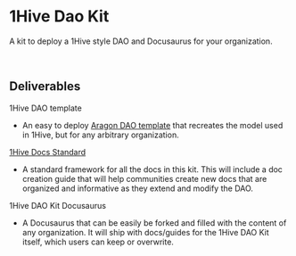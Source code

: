 # 1Hive Dao Kit
A kit to deploy a 1Hive style DAO and Docusaurus for your organization.

<br>

## Deliverables

1Hive DAO template
- An easy to deploy [Aragon DAO template](https://hack.aragon.org/docs/templates-intro) that recreates the model used in 1Hive, but for any arbitrary organization. 

[1Hive Docs Standard](https://github.com/1Hive/standards)
- A standard framework for all the docs in this kit. This will include a doc creation guide that will help communities create new docs that are organized and informative as they extend and modify the DAO.

1Hive DAO Kit Docusaurus
- A Docusaurus that can be easily be forked and filled with the content of any organization. It will ship with docs/guides for the 1Hive DAO Kit itself, which users can keep or overwrite.

<br>
